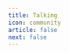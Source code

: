 ```yaml
---
title: Talking
icon: community
article: false
next: false
---
```


<InternalJumpCard text="使用前必读" header="heStudio Talking 使用帮助" link="/docs/talking.html" buttontext="跳转到使用帮助"  />

